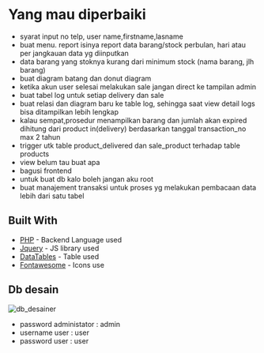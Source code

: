 # Yang mau diperbaiki
  * syarat input no telp, user name,firstname,lasname
  * buat menu. report isinya report data barang/stock perbulan, hari atau per jangkauan data yg diinputkan
  * data barang yang stoknya kurang dari minimum stock (nama barang, jlh barang)
  * buat diagram batang dan donut diagram
  * ketika akun user selesai melakukan sale jangan direct ke tampilan admin
  * buat tabel log untuk setiap delivery dan sale
  * buat relasi dan diagram baru ke table log, sehingga saat view detail logs bisa ditampilkan lebih lengkap
  * kalau sempat,prosedur menampilkan barang dan jumlah akan expired dihitung dari product in(delivery) berdasarkan tanggal transaction_no max 2 tahun
  * trigger utk table product_delivered dan sale_product terhadap table products 
  * view belum tau buat apa
  * bagusi frontend
  * untuk buat db kalo boleh jangan aku root
  * buat manajement transaksi untuk proses yg melakukan pembacaan data lebih dari satu tabel

    
## Built With

* [PHP](https://codeigniter.com/) - Backend Language used
* [Jquery](https://jquery.com/) - JS library used
* [DataTables](https://datatables.net/) - Table used
* [Fontawesome](https://fontawesome.com/) - Icons use

## Db desain
 ![db_desainer](https://user-images.githubusercontent.com/89272004/206255505-e3126029-c361-408e-8d80-50db4674fa01.png)

* password administator : admin
* username user : user
* password user : user
